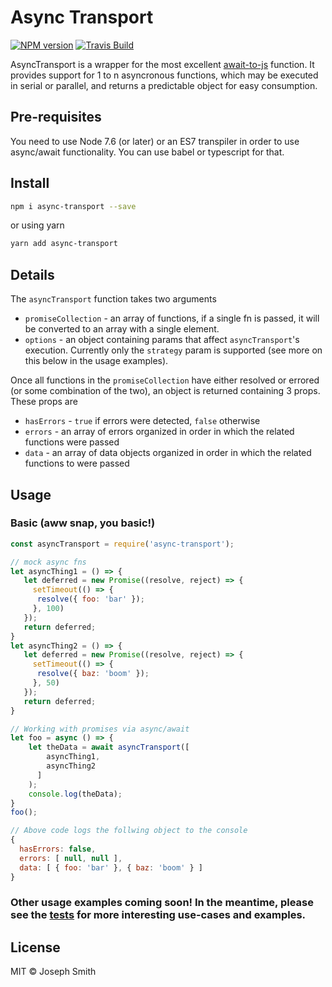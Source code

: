 # Async Transport 

[![NPM version][npm-image]][npm-url]
[![Travis Build][travis-image]][travis-url]

AsyncTransport is a wrapper for the most excellent [await-to-js](https://github.com/scopsy/await-to-js) function. It provides support for 1 to n asyncronous functions, which may be executed in serial or parallel, and returns a predictable object for easy consumption.

## Pre-requisites
You need to use Node 7.6 (or later) or an ES7 transpiler in order to use async/await functionality. You can use babel or typescript for that.

## Install

```sh
npm i async-transport --save
```

or using yarn

```sh
yarn add async-transport
```

## Details 

The `asyncTransport` function takes two arguments
- `promiseCollection` - an array of functions, if a single fn is passed, it will be converted to an array with a single element.
- `options` - an object containing params that affect `asyncTransport`'s execution. Currently only the `strategy` param is supported (see more on this below in the usage examples).

Once all functions in the `promiseCollection` have either resolved or errored (or some combination of the two), an object is returned containing 3 props. These props are

- `hasErrors` - `true` if errors were detected, `false` otherwise
- `errors` - an array of errors organized in order in which the related functions were passed
- `data` - an array of data objects organized in order in which the related functions to were passed

## Usage 

### Basic (aww snap, you basic!)

```javascript
const asyncTransport = require('async-transport');

// mock async fns
let asyncThing1 = () => {
   let deferred = new Promise((resolve, reject) => {
     setTimeout(() => {
      resolve({ foo: 'bar' });
     }, 100)
   });
   return deferred;
}
let asyncThing2 = () => {
   let deferred = new Promise((resolve, reject) => {
     setTimeout(() => {
      resolve({ baz: 'boom' });
     }, 50)
   });
   return deferred;
}

// Working with promises via async/await
let foo = async () => {
    let theData = await asyncTransport([
        asyncThing1,
        asyncThing2
      ]
    );    
    console.log(theData);
}
foo();

// Above code logs the follwing object to the console
{
  hasErrors: false,
  errors: [ null, null ],
  data: [ { foo: 'bar' }, { baz: 'boom' } ]
}
```

### Other usage examples coming soon! In the meantime, please see the [tests](https://github.com/technicolorenvy/async-transport/blob/master/__tests__/async-transport.test.js) for more interesting use-cases and examples.

## License

MIT © Joseph Smith

[npm-url]: https://npmjs.org/package/async-transport
[npm-image]: https://img.shields.io/npm/v/async-transport.svg?style=flat-square

[travis-url]: https://travis-ci.org/technicolorenvy/async-transport
[travis-image]: https://img.shields.io/travis/technicolorenvy/async-transport.svg?style=flat-square